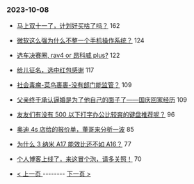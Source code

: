 ### 2023-10-08 
- [马上双十一了，计划好买啥了吗？](https://www.v2ex.com/t/979778) 162
- [微软这么强为什么不整一个手机操作系统？](https://www.v2ex.com/t/979665) 124
- [选车决赛圈, rav4 or 昂科威 plus?](https://www.v2ex.com/t/979692) 122
- [给儿征名，选中红包感谢](https://www.v2ex.com/t/979923) 117
- [社会毒瘤-菜鸟裹裹-没有部门能监管？](https://www.v2ex.com/t/979772) 109
- [父亲终于承认逼婚是为了他自己的面子了——国庆回家经历](https://www.v2ex.com/t/979809) 109
- [友友们有没有 500 以下打字办公比较爽的键盘推荐呢？](https://www.v2ex.com/t/979678) 96
- [奥迪 4s 店给的报价单，董哥来分析一波](https://www.v2ex.com/t/979846) 85
- [为什么 3 纳米 A17 能效比还不如 A16？](https://www.v2ex.com/t/979720) 77
- [个人博客上线了，来这冒个泡，请多关照！](https://www.v2ex.com/t/979706) 70 

- [ < 上一页 ](https://github.com/able8/v2ex-hot-record/blob/master/2023-10-07.md) -------- [ 下一页 > ](https://github.com/able8/v2ex-hot-record/blob/master/2023-10-09.md)